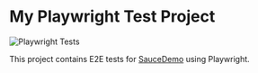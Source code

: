 # My Playwright Test Project

![Playwright Tests](https://github.com/ashdelarosa/playwright-demo/actions/workflows/playwright.yml/badge.svg)

This project contains E2E tests for [SauceDemo](https://www.saucedemo.com) using Playwright.
